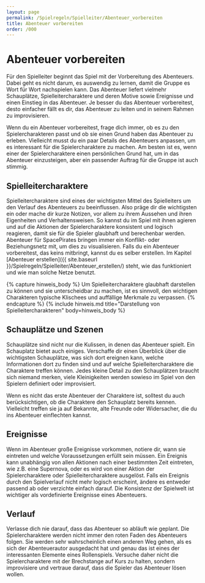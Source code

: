 ```yaml
---
layout: page
permalink: /Spielregeln/Spielleiter/Abenteuer_vorbereiten
title: Abenteuer vorbereiten
order: /000
---
```


# Abenteuer vorbereiten

Für den Spielleiter beginnt das Spiel mit der Vorbereitung des Abenteuers. Dabei geht es nicht darum, es auswendig zu lernen, damit die Gruppe es Wort für Wort nachspielen kann. Das Abenteuer liefert vielmehr Schauplätze, Spielleitercharaktere und deren Motive sowie Ereignisse und einen Einstieg in das Abenteuer. Je besser du das Abenteuer vorbereitest, desto einfacher fällt es dir, das Abenteuer zu leiten und in seinem Rahmen zu improvisieren.

Wenn du ein Abenteuer vorbereitest, frage dich immer, ob es zu den Spielercharakteren passt und ob sie einen Grund haben das Abenteuer zu erleben. Vielleicht musst du ein paar Details des Abenteuers anpassen, um es interessant für die Spielercharaktere zu machen. Am besten ist es, wenn einer der Spielercharaktere einen persönlichen Grund hat, um in das Abenteuer einzusteigen, aber ein passender Auftrag für die Gruppe ist auch stimmig.

## Spielleitercharaktere

Spielleitercharaktere sind eines der wichtigsten Mittel des Spielleiters um den Verlauf des Abenteuers zu beeinflussen. Also präge dir die wichtigsten ein oder mache dir kurze Notizen, vor allem zu ihrem Aussehen und ihren Eigenheiten und Verhaltensweisen. So kannst du im Spiel mit ihnen agieren und auf die Aktionen der Spielercharaktere konsistent und logisch reagieren, damit sie für die Spieler glaubhaft und berechenbar werden. Abenteuer für SpacePirates bringen immer ein Konflikt- oder Beziehungsnetz mit, um dies zu visualisieren. Falls du ein Abenteuer vorbereitest, das keins mitbringt, kannst du es selber erstellen. Im Kapitel [Abenteuer erstellen]({{ site.baseurl }}/Spielregeln/Spielleiter/Abenteuer_erstellen/) steht, wie das funktioniert und wie man solche Netze benutzt.

{% capture hinweis_body %}
Um Spielleitercharaktere glaubhaft darstellen zu können und sie unterscheidbar zu machen, ist es sinnvoll, den wichtigen Charakteren typische Klischees und auffällige Merkmale zu verpassen.
{% endcapture %}
{% include hinweis.md title="Darstellung von Spielleitercharakteren" body=hinweis_body %}

## Schauplätze und Szenen

Schauplätze sind nicht nur die Kulissen, in denen das Abenteuer spielt. Ein Schauplatz bietet auch einiges. Verschaffe dir einen Überblick über die wichtigsten Schauplätze, was sich dort ereignen kann, welche Informationen dort zu finden sind und auf welche Spielleitercharaktere die Charaktere treffen können. Jedes kleine Detail zu den Schauplätzen braucht sich niemand merken, viele Kleinigkeiten werden sowieso im Spiel von den Spielern definiert oder improvisiert.

Wenn es nicht das erste Abenteuer der Charaktere ist, solltest du auch berücksichtigen, ob die Charaktere den Schauplatz bereits kennen. Vielleicht treffen sie ja auf Bekannte, alte Freunde oder Widersacher, die du ins Abenteuer einflechten kannst.

## Ereignisse

Wenn im Abenteuer große Ereignisse vorkommen, notiere dir, wann sie eintreten und welche Voraussetzungen erfüllt sein müssen. Ein Ereignis kann unabhängig von allen Aktionen nach einer bestimmten Zeit eintreten, wie z.B. eine Supernova, oder es wird von einer Aktion der Spielercharaktere oder Spielleitercharaktere ausgelöst. Falls ein Ereignis durch den Spielverlauf nicht mehr logisch erscheint, ändere es entweder passend ab oder verzichte einfach darauf. Die Konsistenz der Spielwelt ist wichtiger als vordefinierte Ereignisse eines Abenteuers.

## Verlauf

Verlasse dich nie darauf, dass das Abenteuer so abläuft wie geplant. Die Spielercharaktere werden nicht immer den roten Faden des Abenteuers folgen. Sie werden sehr wahrscheinlich einen anderen Weg gehen, als es sich der Abenteuerautor ausgedacht hat und genau das ist eines der interessanten Elemente eines Rollenspiels. Versuche daher nicht die Spielercharaktere mit der Brechstange auf Kurs zu halten, sondern improvisiere und vertraue darauf, dass die Spieler das Abenteuer lösen wollen.
